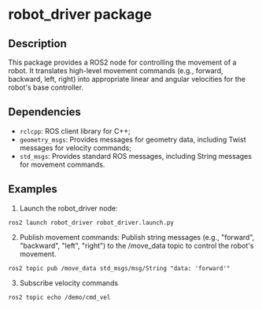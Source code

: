 # robot_driver package

## Description

This package provides a ROS2 node for controlling the movement of a robot. It translates high-level movement commands (e.g., forward, backward, left, right) into appropriate linear and angular velocities for the robot's base controller.

## Dependencies
- `rclcpp`: ROS client library for C++;
- `geometry_msgs`: Provides messages for geometry data, including Twist messages for velocity commands;
- `std_msgs`: Provides standard ROS messages, including String messages for movement commands.

## Examples
1. Launch the robot_driver node:
```
ros2 launch robot_driver robot_driver.launch.py
```
2. Publish movement commands:
Publish string messages (e.g., "forward", "backward", "left", "right") to the /move_data topic to control the robot's movement.
```
ros2 topic pub /move_data std_msgs/msg/String "data: 'forward'"
```
3. Subscribe velocity commands
```
ros2 topic echo /demo/cmd_vel
```